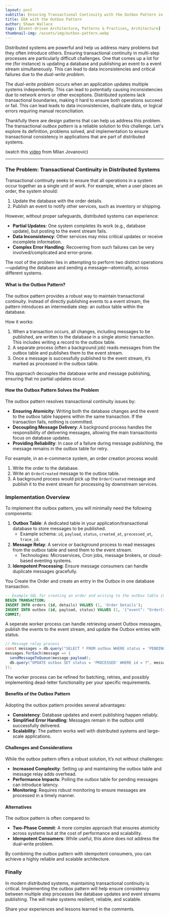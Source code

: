 ```yaml
---
layout: post
subtitle: Ensuring Transactional Continuity with the Outbox Pattern in distributed applications
title: EDA with the Outbox Pattern
author: Shawn Wallace
tags: [Event-driven Architecture, Patterns & Practices, Architecture]
thumbnail-img: /assets/img/outbox-pattern.webp
---
```


Distributed systems are powerful and help us address many problems but they often introduce others. Ensuring 
transactional continuity in multi-step processes are particularly difficult challenges. One that comes up a lot for me (for instance) is updating a database 
and publishing an event to a event stream simultaneously. This can lead to data inconsistencies and critical failures 
due to the *dual-write problem*.

The *dual-write problem* occurs when an application updates multiple systems independently. This can lead to potentially 
causing inconsistencies due to network errors or other exceptions. Distributed systems lack transactional 
boundaries, making it hard to ensure both operations succeed or fail. This can lead leads to data inconsistencies, 
duplicate data, or logical errors requiring manual reconciliation.

Thankfully there are design patterns that can help us address this problem. The transactional *outbox pattern* 
is a reliable solution to this challenge. Let's explore its definition, problems solved, and implementation to ensure transactional consistency in applications that are part of distributed systems.


(watch this [video](https://www.youtube.com/watch?v=XALvnX7MPeo) from Milan Jovanovic)

-----------

### The Problem: Transactional Continuity in Distributed Systems

Transactional continuity seeks to ensure that all operations in a system occur together as a single unit of work. For example, when a user places an order, the system should:
1.	Update the database with the order details.
2.	Publish an event to notify other services, such as inventory or shipping.

However, without proper safeguards, distributed systems can experience:

* **Partial Updates**: One system completes its work (e.g., database update), but posting to the event stream fails.
* **Data Inconsistency**: Other services may miss critical updates or receive incomplete information.
* **Complex Error Handling**: Recovering from such failures can be very involved/complicated and error-prone.

The root of the problem lies in attempting to perform two distinct operations—updating the database and 
sending a message—atomically, across different systems.

#### What is the Outbox Pattern?

The outbox pattern provides a robust way to maintain transactional continuity. Instead of directly publishing events to a event stream, the pattern introduces an intermediate step: an outbox table within the database.

How it works:
1.	When a transaction occurs, all changes, including messages to be published, are written to the database in a single atomic transaction. This includes writing a record to the outbox table.
2.	A separate process (often a background job) reads messages from the outbox table and publishes them to the event stream.
3.	Once a message is successfully published to the event stream, it’s marked as processed in the outbox table.

This approach decouples the database write and message publishing, ensuring that no partial updates occur.

#### How the Outbox Pattern Solves the Problem

The outbox pattern resolves transactional continuity issues by:
* **Ensuring Atomicity**: Writing both the database changes and the event to the outbox table happens within the same transaction. If the transaction fails, nothing is committed.
* **Decoupling Message Delivery**: A background process handles the responsibility of delivering messages, allowing the main transactionto focus on database updates.
* **Providing Reliability**: In case of a failure during message publishing, the message remains in the outbox table for retry.

For example, in an e-commerce system, an order creation process would:
1. Write the order to the database.
2. Write an `OrderCreated` message to the outbox table.
3. A background process would pick up the `OrderCreated` message and publish it to the event stream for processing by downstream services.

### Implementation Overview

To implement the outbox pattern, you will minimally need the following components:
1.	**Outbox Table**: A dedicated table in your application/transactional database to store messages to be published.
	* Example schema: `id`, `payload`, `status`, `created_at`, `processed_at`, `trace_id`.
2.	**Message Relay**: A service or background process to read messages from the outbox table and send them to the event stream.
	* Technologies: Microservices, Cron jobs, message brokers, or cloud-based eventing systems.
3.	**Idempotent Processing**: Ensure message consumers can handle duplicate messages gracefully.

You Create the Order and create an entry in the Outbox in one database transaction.

```sql
-- Example SQL for creating an order and writing to the outbox table in one transaction
BEGIN TRANSACTION;
INSERT INTO orders (id, details) VALUES (1, 'Order Details');
INSERT INTO outbox (id, payload, status) VALUES (1, '{"event": "OrderCreated"}', 'PENDING');
COMMIT;
```
A seperate worker process can handle retrieving unsent Outbox messages, publish the events to the event stream, and update the Outbox entries with status.

```csharp
// Message relay process
const messages = db.query("SELECT * FROM outbox WHERE status = 'PENDING'");
messages.forEach(message => {
  sendMessageToQueue(message.payload);
  db.query("UPDATE outbox SET status = 'PROCESSED' WHERE id = ?", message.id);
});
```
The worker process can be refined for batching, retries, and possibly implementing dead-letter functionality per your specific requirements.


#### Benefits of the Outbox Pattern

Adopting the outbox pattern provides several advantages:
* **Consistency**: Database updates and event publishing happen reliably.
* **Simplified Error Handling**: Messages remain in the outbox until successfully delivered.
* **Scalability**: The pattern works well with distributed systems and large-scale applications.
  
#### Challenges and Considerations

While the outbox pattern offers a robust solution, it’s not without challenges:
* **Increased Complexity**: Setting up and maintaining the outbox table and message relay adds overhead.
* **Performance Impacts**: Polling the outbox table for pending messages can introduce latency.
* **Monitoring**: Requires robust monitoring to ensure messages are processed in a timely manner.

#### Alternatives

The outbox pattern is often compared to:
* **Two-Phase Commit**: A more complex approach that ensures atomicity across systems but at the cost of 
performance and scalability.
* **Idempotent Consumers**: While useful, this alone does not address the dual-write problem.

By combining the outbox pattern with idempotent consumers, you can achieve a highly reliable and scalable architecture.

### Finally
In modern distributed systems, maintaining transactional continuity is critical. Implementing the outbox 
pattern will help ensure consistency between multiple step processes like database updates and event streams publishing. The will make systems 
resilient, reliable, and scalable.

Share your experiences and lessons learned in the comments.